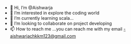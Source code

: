 - 👋 Hi, I’m @Aishwarja
- 👀 I’m interested in explore the coding world
- 🌱 I’m currently learning scala...
- 💞️ I’m looking to collaborate on project developing
- 📫 How to reach me ...you can reach me with my email -aishwarjachkkm123@gmail.com

<!---
Aishwarja/Aishwarja is a ✨ special ✨ repository because its `README.md` (this file) appears on your GitHub profile.
You can click the Preview link to take a look at your changes.
--->
